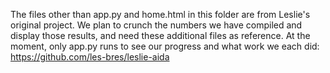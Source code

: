 The files other than app.py and home.html in this folder are from
Leslie's original project. We plan to crunch the numbers we have compiled and display those results, and need these additional files as reference. At the
moment, only app.py runs
to see our progress and what work we each did:  https://github.com/les-bres/leslie-aida
